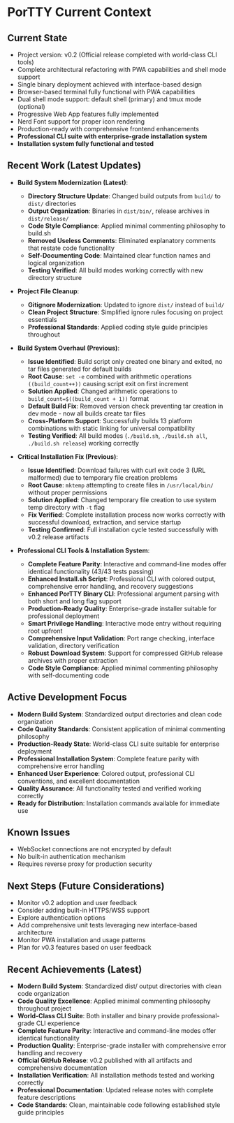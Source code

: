 # PorTTY Current Context

## Current State
- Project version: v0.2 (Official release completed with world-class CLI tools)
- Complete architectural refactoring with PWA capabilities and shell mode support
- Single binary deployment achieved with interface-based design
- Browser-based terminal fully functional with PWA capabilities
- Dual shell mode support: default shell (primary) and tmux mode (optional)
- Progressive Web App features fully implemented
- Nerd Font support for proper icon rendering
- Production-ready with comprehensive frontend enhancements
- **Professional CLI suite with enterprise-grade installation system**
- **Installation system fully functional and tested**

## Recent Work (Latest Updates)
- **Build System Modernization (Latest)**:
  - **Directory Structure Update**: Changed build outputs from `build/` to `dist/` directories
  - **Output Organization**: Binaries in `dist/bin/`, release archives in `dist/release/`
  - **Code Style Compliance**: Applied minimal commenting philosophy to build.sh
  - **Removed Useless Comments**: Eliminated explanatory comments that restate code functionality
  - **Self-Documenting Code**: Maintained clear function names and logical organization
  - **Testing Verified**: All build modes working correctly with new directory structure

- **Project File Cleanup**:
  - **Gitignore Modernization**: Updated to ignore `dist/` instead of `build/`
  - **Clean Project Structure**: Simplified ignore rules focusing on project essentials
  - **Professional Standards**: Applied coding style guide principles throughout

- **Build System Overhaul (Previous)**:
  - **Issue Identified**: Build script only created one binary and exited, no tar files generated for default builds
  - **Root Cause**: `set -e` combined with arithmetic operations `((build_count++))` causing script exit on first increment
  - **Solution Applied**: Changed arithmetic operations to `build_count=$((build_count + 1))` format
  - **Default Build Fix**: Removed version check preventing tar creation in dev mode - now all builds create tar files
  - **Cross-Platform Support**: Successfully builds 13 platform combinations with static linking for universal compatibility
  - **Testing Verified**: All build modes (`./build.sh`, `./build.sh all`, `./build.sh release`) working correctly

- **Critical Installation Fix (Previous)**:
  - **Issue Identified**: Download failures with curl exit code 3 (URL malformed) due to temporary file creation problems
  - **Root Cause**: `mktemp` attempting to create files in `/usr/local/bin/` without proper permissions
  - **Solution Applied**: Changed temporary file creation to use system temp directory with `-t` flag
  - **Fix Verified**: Complete installation process now works correctly with successful download, extraction, and service startup
  - **Testing Confirmed**: Full installation cycle tested successfully with v0.2 release artifacts

- **Professional CLI Tools & Installation System**:
  - **Complete Feature Parity**: Interactive and command-line modes offer identical functionality (43/43 tests passing)
  - **Enhanced Install.sh Script**: Professional CLI with colored output, comprehensive error handling, and recovery suggestions
  - **Enhanced PorTTY Binary CLI**: Professional argument parsing with both short and long flag support
  - **Production-Ready Quality**: Enterprise-grade installer suitable for professional deployment
  - **Smart Privilege Handling**: Interactive mode entry without requiring root upfront
  - **Comprehensive Input Validation**: Port range checking, interface validation, directory verification
  - **Robust Download System**: Support for compressed GitHub release archives with proper extraction
  - **Code Style Compliance**: Applied minimal commenting philosophy with self-documenting code

## Active Development Focus
- **Modern Build System**: Standardized output directories and clean code organization
- **Code Quality Standards**: Consistent application of minimal commenting philosophy
- **Production-Ready State**: World-class CLI suite suitable for enterprise deployment
- **Professional Installation System**: Complete feature parity with comprehensive error handling
- **Enhanced User Experience**: Colored output, professional CLI conventions, and excellent documentation
- **Quality Assurance**: All functionality tested and verified working correctly
- **Ready for Distribution**: Installation commands available for immediate use

## Known Issues
- WebSocket connections are not encrypted by default
- No built-in authentication mechanism
- Requires reverse proxy for production security

## Next Steps (Future Considerations)
- Monitor v0.2 adoption and user feedback
- Consider adding built-in HTTPS/WSS support
- Explore authentication options
- Add comprehensive unit tests leveraging new interface-based architecture
- Monitor PWA installation and usage patterns
- Plan for v0.3 features based on user feedback

## Recent Achievements (Latest)
- **Modern Build System**: Standardized dist/ output directories with clean code organization
- **Code Quality Excellence**: Applied minimal commenting philosophy throughout project
- **World-Class CLI Suite**: Both installer and binary provide professional-grade CLI experience
- **Complete Feature Parity**: Interactive and command-line modes offer identical functionality
- **Production Quality**: Enterprise-grade installer with comprehensive error handling and recovery
- **Official GitHub Release**: v0.2 published with all artifacts and comprehensive documentation
- **Installation Verification**: All installation methods tested and working correctly
- **Professional Documentation**: Updated release notes with complete feature descriptions
- **Code Standards**: Clean, maintainable code following established style guide principles